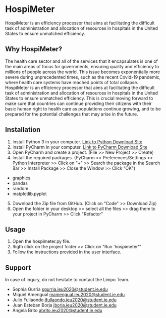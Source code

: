 # HospiMeter
HospiMeter is an efficiency processor that aims at facilitating the difficult task of administration and allocation of resources in hospitals in the United States to ensure unmatched efficiency. 


## Why HospiMeter?
The health care sector and all of the services that it encapsulates is one of the main areas of focus for governments, ensuring quality and efficiency to millions of people across the world. This issue becomes exponentially more severe during unprecedented times, such as the recent Covid-19 pandemic, where health care systems have reached points of total collapse. HospiMeter is an efficiency processor that aims at facilitating the difficult task of administration and allocation of resources in hospitals in the United States to ensure unmatched efficiency. This is crucial moving forward to make sure that countries can continue providing their citizens with their basic human right to health care as populations continue growing, and to be prepared for the potential challenges that may arise in the future. 

## Installation
1. Install Python 3 in your computer. [Link to Python Download Site](https://www.python.org/downloads/)
2. Install PyCharm in your computer. [Link to PyCharm Download Site](https://www.jetbrains.com/pycharm/download/#section=mac)
3. Open PyCharm and create a project. (File >> New Project >> Create)
4. Install the required packages. (PyCharm >> Preferences/Settings >> Python Interpreter >> Click on "+" >> Search the package in the Search Bar >> Install Package >> Close the Window >> Click "OK")
 - graphics
 - pandas
 - random
 - matplotlib.pyplot
 5. Download the Zip file from GitHub. (Click on "Code" >> Download Zip)
 6. Open the folder in your desktop >> select all the files >> drag them to your project in PyCharm >> Click "Refactor"

 ## Usage
 1. Open the hospimeter.py file. 
 2. Rigth click on the project folder >> Click on "Run 'hospimeter'"
 3. Follow the instructions provided in the user interface.

## Support 
In case of inqury, do not hesitate to contact the Limpo Team.
- Sophia Gurria sgurria.ieu2020@student.ie.edu
- Miquel Amengual mamengual.ieu2020@student.ie.edu
- Julio Fullaondo jfullaondo.ieu2020@student.ie.edu
- Juan Esteban Borja jborja.ieu2020@student.ie.edu
- Ángela Brito abrito.ieu2020@student.ie.edu



